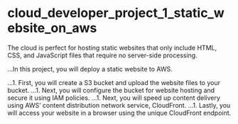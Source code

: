 # cloud_developer_project_1_static_website_on_aws
The cloud is perfect for hosting static websites that only include HTML, CSS, and JavaScript files that require no server-side processing. 

...In this project, you will deploy a static website to AWS. 

...1. First, you will create a S3 bucket and upload the website files to your bucket. 
...1. Next, you will configure the bucket for website hosting and secure it using IAM policies. 
...1. Next, you will speed up content delivery using AWS’ content distribution network service, CloudFront. 
...1. Lastly, you will access your website in a browser using the unique CloudFront endpoint.
